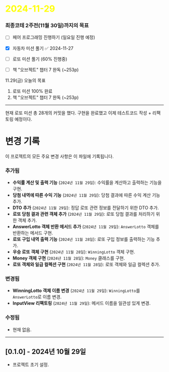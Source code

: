 # <span style="color:yellow">2024-11-29</span>
### 최종코테 2주전(11월 30일)까지의 목표
- [ ] 페어 프로그래밍 진행하기 (일요일 진행 예정)
- [x] 자동차 미션 풀기 ✅ 2024-11-27
- [ ] 로또 미션 풀기 (60% 진행중)
- [ ] 책 "오브젝트" 챕터 7 완독 (~253p)


11.29(금) 오늘의 목표

1. 로또 미션 100% 완료
2. 책 "오브젝트" 챕터 7 완독 (~253p) 


- - -

현재 로또 미션 총 28개의 커밋을 했다.
구현을 완료했고 이제 테스트코드 작성 + 리팩토링 예정이다.


# 변경 기록

이 프로젝트의 모든 주요 변경 사항은 이 파일에 기록됩니다.


### 추가됨
- **수익률 계산 및 출력 기능** (`2024년 11월 29일`): 수익률을 계산하고 출력하는 기능을 구현.
- **당첨 내역에 따른 수익 기능** (`2024년 11월 29일`): 당첨 결과에 따른 수익 계산 기능 추가.
- **DTO 추가** (`2024년 11월 29일`): 정답 로또 관련 정보를 전달하기 위한 DTO 추가.
- **로또 당첨 결과 관련 객체 추가** (`2024년 11월 29일`): 로또 당첨 결과를 처리하기 위한 객체 추가.
- **AnswerLotto 객체 반환 메서드 추가** (`2024년 11월 29일`): `AnswerLotto` 객체를 반환하는 메서드 구현.
- **로또 구입 내역 출력 기능** (`2024년 11월 28일`): 로또 구입 정보를 출력하는 기능 추가.
- **우승 로또 객체 구현** (`2024년 11월 28일`): `WinningLotto` 객체 구현.
- **Money 객체 구현** (`2024년 11월 28일`): `Money` 클래스를 구현.
- **로또 객체와 일급 컬렉션 구현** (`2024년 11월 28일`): 로또 객체와 일급 컬렉션 추가.

### 변경됨
- **WinningLotto 객체 이름 변경** (`2024년 11월 29일`): `WinningLotto`를 `AnswerLotto`로 이름 변경.
- **InputView 리팩토링** (`2024년 11월 29일`): 메서드 이름을 일관성 있게 변경.

### 수정됨
- 현재 없음.

---

## [0.1.0] - 2024년 10월 29일
- 프로젝트 초기 설정.
